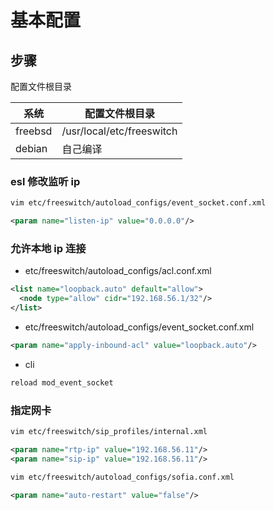 # 基本配置

## 步骤

配置文件根目录

| 系统    | 配置文件根目录            |
| ------- | ------------------------- |
| freebsd | /usr/local/etc/freeswitch |
| debian  | 自己编译                  |

### esl 修改监听 ip

```sh
vim etc/freeswitch/autoload_configs/event_socket.conf.xml
```

```xml
<param name="listen-ip" value="0.0.0.0"/>
```

### 允许本地 ip 连接

- etc/freeswitch/autoload_configs/acl.conf.xml

```xml
<list name="loopback.auto" default="allow">
  <node type="allow" cidr="192.168.56.1/32"/>
</list>
```

- etc/freeswitch/autoload_configs/event_socket.conf.xml

```xml
<param name="apply-inbound-acl" value="loopback.auto"/>
```

- cli

```sh
reload mod_event_socket
```

### 指定网卡

```sh
vim etc/freeswitch/sip_profiles/internal.xml
```

```xml
<param name="rtp-ip" value="192.168.56.11"/>
<param name="sip-ip" value="192.168.56.11"/>
```

```sh
vim etc/freeswitch/autoload_configs/sofia.conf.xml
```

```xml
<param name="auto-restart" value="false"/>
```

